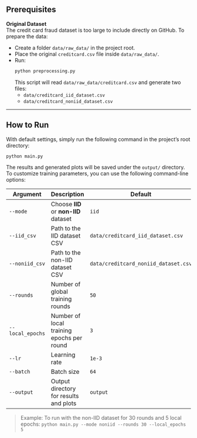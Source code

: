 ## Prerequisites

**Original Dataset**  
   The credit card fraud dataset is too large to include directly on GitHub. To prepare the data:  
   - Create a folder `data/raw_data/` in the project root.  
   - Place the original `creditcard.csv` file inside `data/raw_data/`.  
   - Run:
     ```bash
     python preprocessing.py
     ```
     This script will read `data/raw_data/creditcard.csv` and generate two files:
     - `data/creditcard_iid_dataset.csv`
     - `data/creditcard_noniid_dataset.csv`  

---

## How to Run

With default settings, simply run the following command in the project’s root directory:
```bash
python main.py
```

The results and generated plots will be saved under the `output/` directory.
To customize training parameters, you can use the following command-line options:

| Argument         | Description                                   | Default                                  |
| ---------------- | --------------------------------------------- | ---------------------------------------- |
| `--mode`         | Choose **IID** or **non-IID** dataset         | `iid`                                    |
| `--iid_csv`      | Path to the IID dataset CSV                   | `data/creditcard_iid_dataset.csv`        |
| `--noniid_csv`   | Path to the non-IID dataset CSV               | `data/creditcard_noniid_dataset.csv`     |
| `--rounds`       | Number of global training rounds              | `50`                                     |
| `--local_epochs` | Number of local training epochs per round     | `3`                                      |
| `--lr`           | Learning rate                                 | `1e-3`                                   |
| `--batch`        | Batch size                                    | `64`                                     |
| `--output`       | Output directory for results and plots        | `output`                                 |

> Example:
> To run with the non-IID dataset for 30 rounds and 5 local epochs:
> ```python main.py --mode noniid --rounds 30 --local_epochs 5 ```

